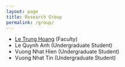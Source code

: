 ```yaml
---
layout: page
title: Research Group
permalink: /group/
---
```


- [Le Trung Hoang](/bio/) (Faculty)
- Le Quynh Anh (Undergraduate Student)
- Vuong Nhat Hien (Undergraduate Student) 
- Vuong Nhat Tin (Undergraduate Student) 
